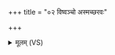 +++
title = "०२ विष्वञ्चो अस्मच्छरवः"

+++
<details><summary>मूलम् (VS)</summary>

विष्व॑ञ्चो अ॒स्मच्छर॑वः पतन्तु॒ ये अ॒स्ता ये चा॒स्याः॑। दै॑वीर्मनुष्येसषवो॒ ममा॑मित्रा॒न्वि वि॑ध्यत ॥
</details>